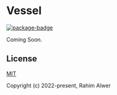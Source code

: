 # Vessel

[![package-badge]][package]

Coming Soon.

## License

[MIT](./LICENSE)

Copyright (c) 2022-present, Rahim Alwer

[package]: https://www.npmjs.com/package/@vessel-js/app
[package-badge]: https://img.shields.io/npm/v/@vessel-js/app?style=flat-square
[webpack]: https://webpack.js.org
[vite]: https://vitejs.dev
[vite-why]: https://vitejs.dev/guide/why.html
[vessel]: https://vesseljs.dev
